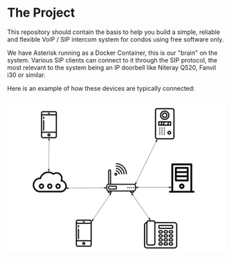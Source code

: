 # The Project

This repository should contain the basis to help you build a simple, reliable and flexible VoIP / SIP intercom system for condos using free software only. 

We have Asterisk running as a Docker Container, this is our "brain" on the system. Various SIP clients can connect to it through the SIP protocol, the most relevant to the system being an IP doorbell like Niteray Q520, Fanvil i30 or similar.

Here is an example of how these devices are typically connected:

![Network Diagram](./SIP_Network_Diagram_plain.svg)
